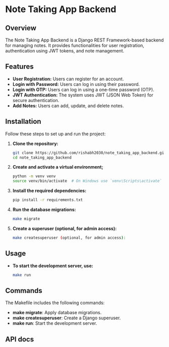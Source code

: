 # Note Taking App Backend

## Overview

The Note Taking App Backend is a Django REST Framework-based backend for managing notes. It provides functionalities for user registration, authentication using JWT tokens, and note management.

## Features

- **User Registration:** Users can register for an account.
- **Login with Password:** Users can log in using their password.
- **Login with OTP:** Users can log in using a one-time password (OTP).
- **JWT Authentication:** The system uses JWT (JSON Web Token) for secure authentication.
- **Add Notes:** Users can add, update, and delete notes.

## Installation

Follow these steps to set up and run the project:

1. **Clone the repository:**
   ```bash
   git clone https://github.com/rishabh2030/note_taking_app_backend.git
   cd note_taking_app_backend
2. **Create and activate a virtual environment;**
    ```bash
    python -m venv venv
    source venv/bin/activate  # On Windows use `venv\Scripts\activate`
3. **Install the required dependencies:**
    ```bash
    pip install -r requirements.txt
4. **Run the database migrations:**
    ```bash
    make migrate
5. **Create a superuser (optional, for admin access):**
    ```bash
    make createsuperuser (optional, for admin access):
    ```
## Usage
- **To start the development server, use:**
     ```bash
    make run
    ```
## Commands
The Makefile includes the following commands:

- **make migrate**: Apply database migrations.
- **make createsuperuser**: Create a Django superuser.
- **make run**: Start the development server.
## API docs